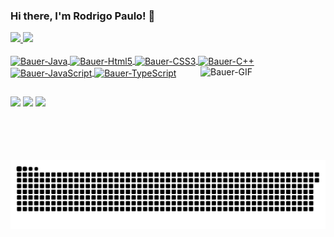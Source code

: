 ### Hi there, I'm Rodrigo Paulo! 👋

 <div>
  <a href="https://github.com/BauerrDeveloper">
  <img height="180em" src="https://github-readme-stats.vercel.app/api?username=BauerrDeveloper&show_icons=true&theme=dracula&include_all_commits=true&count_private=true"/>
  <img height="180em" src="https://github-readme-stats.vercel.app/api/top-langs/?username=BauerrDeveloper&layout=compact&langs_count=7&theme=dracula"/>
</div>
  
<div style="display: inline_block"><br>
  <img align="center"  alt="Bauer-Java" height="50" width="60" src="https://raw.githubusercontent.com/BauerrDeveloper/devicon/9f4f5cdb393299a81125eb5127929ea7bfe42889/icons/java/java-original.svg">
  <img align="center"  alt="Bauer-Html5" height="50" width="60" src="https://raw.githubusercontent.com/BauerrDeveloper/devicon/9f4f5cdb393299a81125eb5127929ea7bfe42889/icons/html5/html5-original-wordmark.svg">
  <img align="center"  alt="Bauer-CSS3" height="50" width="60" src="https://raw.githubusercontent.com/BauerrDeveloper/devicon/9f4f5cdb393299a81125eb5127929ea7bfe42889/icons/css3/css3-original-wordmark.svg">
  <img align="center"  alt="Bauer-C++" height="50" width="60" src="https://raw.githubusercontent.com/BauerrDeveloper/devicon/9f4f5cdb393299a81125eb5127929ea7bfe42889/icons/cplusplus/cplusplus-original.svg">
  <img align="center"  alt="Bauer-JavaScript" height="50" width="60" src="https://raw.githubusercontent.com/BauerrDeveloper/devicon/9f4f5cdb393299a81125eb5127929ea7bfe42889/icons/javascript/javascript-original.svg">
  <img align="center"  alt="Bauer-TypeScript" height="50" width="60" src="https://raw.githubusercontent.com/BauerrDeveloper/devicon/9f4f5cdb393299a81125eb5127929ea7bfe42889/icons/typescript/typescript-original.svg">
  <img align="right"  alt="Bauer-GIF" height="150" width="200" src="https://i.etsystatic.com/19967806/c/1650/1317/0/0/il/085566/2667434815/il_340x270.2667434815_bvpr.jpg">
  
</div>

  ##
 <div> 
  <a href="https://www.instagram.com/robauerr/" target="_blank"><img src="https://img.shields.io/badge/-Instagram-%23E4405F?style=for-the-badge&logo=instagram&logoColor=white" target="_blank"></a>
  <a href = "mailto:ro.bauerr@gmail.com"><img src="https://img.shields.io/badge/-Gmail-%23333?style=for-the-badge&logo=gmail&logoColor=white" target="_blank"></a>
  <a href="https://www.linkedin.com/in/rodrigo-paulo-bauernfeind-483401190/" target="_blank"><img src="https://img.shields.io/badge/-LinkedIn-%230077B5?style=for-the-badge&logo=linkedin&logoColor=white" target="_blank"></a> 
 
   ![Snake animation](https://github.com/BauerrDeveloper/BauerrDeveloper/blob/output/github-contribution-grid-snake.svg)
 
</div> 
  

